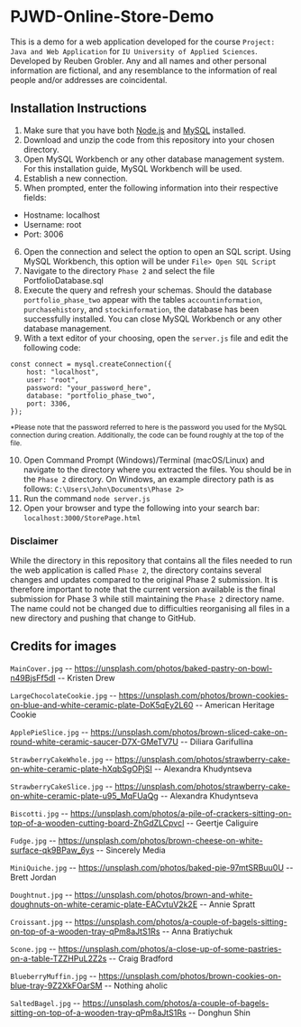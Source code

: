 # PJWD-Online-Store-Demo
This is a demo for a web application developed for the course `Project: Java and Web Application` for `IU University of Applied Sciences`. Developed by Reuben Grobler. Any and all names and other personal information are fictional, and any resemblance to the information of real people and/or addresses are coincidental.


## Installation Instructions
1. Make sure that you have both [Node.js](https://nodejs.org/en/download) and [MySQL](https://dev.mysql.com/downloads/installer/) installed. 
2. Download and unzip the code from this repository into your chosen directory.
3. Open MySQL Workbench or any other database management system. For this installation guide, MySQL Workbench will be used.
4. Establish a new connection.
5. When prompted, enter the following information into their respective fields:
  - Hostname: localhost
  - Username: root
  - Port: 3006
6. Open the connection and select the option to open an SQL script. Using MySQL Workbench, this option will be under `File> Open SQL Script`
7. Navigate to the directory `Phase 2` and select the file PortfolioDatabase.sql
8. Execute the query and refresh your schemas. Should the database `portfolio_phase_two` appear with the tables `accountinformation`, `purchasehistory`, and `stockinformation`, the database has been successfully installed. You can close MySQL Workbench or any other database management.
9. With a text editor of your choosing, open the `server.js` file and edit the following code:
```
const connect = mysql.createConnection({
    host: "localhost",
    user: "root",
    password: "your_password_here",
    database: "portfolio_phase_two",
    port: 3306,
});
```
<sub>*Please note that the password referred to here is the password you used for the MySQL connection during creation. Additionally, the code can be found roughly at the top of the file.</sub>

10. Open Command Prompt (Windows)/Terminal (macOS/Linux) and navigate to the directory where you extracted the files. You should be in the `Phase 2` directory. On Windows, an example directory path is as follows:
`C:\Users\John\Documents\Phase 2>`
11. Run the command `node server.js`
12. Open your browser and type the following into your search bar: `localhost:3000/StorePage.html`

### Disclaimer
While the directory in this repository that contains all the files needed to run the web application is called `Phase 2`, the directory contains several changes and updates compared to the original Phase 2 submission. It is therefore important to note that the current version available is the final submission for Phase 3 while still maintaining the `Phase 2` directory name. The name could not be changed due to difficulties reorganising all files in a new directory and pushing that change to GitHub.

## Credits for images

`MainCover.jpg` -- https://unsplash.com/photos/baked-pastry-on-bowl-n49BjsFf5dI -- Kristen Drew

`LargeChocolateCookie.jpg` -- https://unsplash.com/photos/brown-cookies-on-blue-and-white-ceramic-plate-DoK5qEy2L60 -- American Heritage Cookie

`ApplePieSlice.jpg` -- https://unsplash.com/photos/brown-sliced-cake-on-round-white-ceramic-saucer-D7X-GMeTV7U -- Diliara Garifullina

`StrawberryCakeWhole.jpg` -- https://unsplash.com/photos/strawberry-cake-on-white-ceramic-plate-hXqbSgOPjSI -- Alexandra Khudyntseva

`StrawberryCakeSlice.jpg` -- https://unsplash.com/photos/strawberry-cake-on-white-ceramic-plate-u95_MqFUaQg -- Alexandra Khudyntseva

`Biscotti.jpg` -- https://unsplash.com/photos/a-pile-of-crackers-sitting-on-top-of-a-wooden-cutting-board-ZhGdZLCpvcI -- Geertje Caliguire

`Fudge.jpg` -- https://unsplash.com/photos/brown-cheese-on-white-surface-qk9BPaw_6ys -- Sincerely Media

`MiniQuiche.jpg` -- https://unsplash.com/photos/baked-pie-97mtSRBuu0U -- Brett Jordan

`Doughtnut.jpg` -- https://unsplash.com/photos/brown-and-white-doughnuts-on-white-ceramic-plate-EACvtuV2k2E -- Annie Spratt

`Croissant.jpg` -- https://unsplash.com/photos/a-couple-of-bagels-sitting-on-top-of-a-wooden-tray-qPm8aJtS1Rs -- Anna Bratiychuk

`Scone.jpg` -- https://unsplash.com/photos/a-close-up-of-some-pastries-on-a-table-TZZHPuL2Z2s -- Craig Bradford

`BlueberryMuffin.jpg` -- https://unsplash.com/photos/brown-cookies-on-blue-tray-9Z2XkFOarSM -- Nothing aholic

`SaltedBagel.jpg` -- https://unsplash.com/photos/a-couple-of-bagels-sitting-on-top-of-a-wooden-tray-qPm8aJtS1Rs -- Donghun Shin
